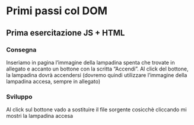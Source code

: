 # Primi passi col DOM

## Prima esercitazione JS + HTML

### Consegna

Inseriamo in pagina l’immagine della lampadina spenta che trovate in allegato e accanto un bottone con la scritta “Accendi”.
Al click del bottone, la lampadina dovrà accendersi (dovremo quindi utilizzare l’immagine della lampadina accesa, sempre in allegato)

### Sviluppo
Al click sul bottone vado a sostituire il file sorgente cosicchè cliccando mi mostri la lampadina accesa
